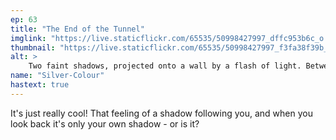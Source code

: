 ```yaml
---
ep: 63
title: "The End of the Tunnel"
imglink: "https://live.staticflickr.com/65535/50998427997_dffc953b6c_o.jpg"
thumbnail: "https://live.staticflickr.com/65535/50998427997_f3fa38f39b_q.jpg"
alt: >
    Two faint shadows, projected onto a wall by a flash of light. Between them is a darker shadow. The faint shadows hold the shoulders and head of the dark figure, whose head is no longer attached to its body.
name: "Silver-Colour"
hastext: true
---
```

It's just really cool! That feeling of a shadow following you, and when you look back it's only your own shadow - or is it?